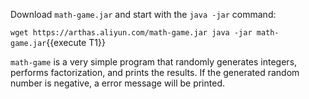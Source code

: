 



Download `math-game.jar` and start with the `java -jar` command:

`wget https://arthas.aliyun.com/math-game.jar
java -jar math-game.jar`{{execute T1}}

`math-game` is a very simple program that randomly generates integers, performs factorization, and prints the results.
If the generated random number is negative, a error message will be printed.
